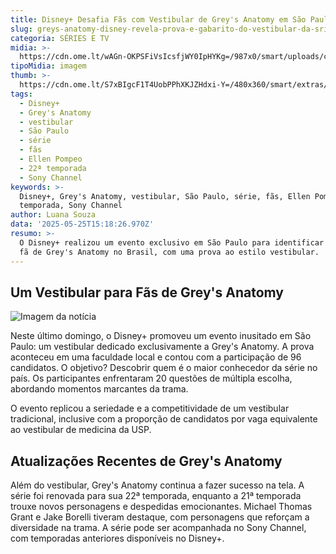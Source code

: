 ```yaml
---
title: Disney+ Desafia Fãs com Vestibular de Grey's Anatomy em São Paulo
slug: greys-anatomy-disney-revela-prova-e-gabarito-do-vestibular-da-srie
categoria: SÉRIES E TV
midia: >-
  https://cdn.ome.lt/wAGn-OKPSFiVsIcsfjWY0IpHYKg=/987x0/smart/uploads/conteudo/fotos/vestibulargreys.jpg
tipoMidia: imagem
thumb: >-
  https://cdn.ome.lt/S7xBIgcF1T4UobPPhXKJZHdxi-Y=/480x360/smart/extras/conteudos/vestibulargreys.jpg
tags:
  - Disney+
  - Grey's Anatomy
  - vestibular
  - São Paulo
  - série
  - fãs
  - Ellen Pompeo
  - 22ª temporada
  - Sony Channel
keywords: >-
  Disney+, Grey's Anatomy, vestibular, São Paulo, série, fãs, Ellen Pompeo, 22ª
  temporada, Sony Channel
author: Luana Souza
data: '2025-05-25T15:18:26.970Z'
resumo: >-
  O Disney+ realizou um evento exclusivo em São Paulo para identificar o maior
  fã de Grey's Anatomy no Brasil, com uma prova ao estilo vestibular.
---
```


## Um Vestibular para Fãs de Grey's Anatomy

![Imagem da notícia](https://cdn.ome.lt/hBKupD-xa6q5dirZfhBuiGOXTNg=/fit-in/837x500/smart/uploads/conteudo/fotos/Gabarito-Greys.png)

Neste último domingo, o Disney+ promoveu um evento inusitado em São Paulo: um vestibular dedicado exclusivamente a Grey's Anatomy. A prova aconteceu em uma faculdade local e contou com a participação de 96 candidatos. O objetivo? Descobrir quem é o maior conhecedor da série no país. Os participantes enfrentaram 20 questões de múltipla escolha, abordando momentos marcantes da trama.

O evento replicou a seriedade e a competitividade de um vestibular tradicional, inclusive com a proporção de candidatos por vaga equivalente ao vestibular de medicina da USP.

## Atualizações Recentes de Grey's Anatomy

Além do vestibular, Grey's Anatomy continua a fazer sucesso na tela. A série foi renovada para sua 22ª temporada, enquanto a 21ª temporada trouxe novos personagens e despedidas emocionantes. Michael Thomas Grant e Jake Borelli tiveram destaque, com personagens que reforçam a diversidade na trama. A série pode ser acompanhada no Sony Channel, com temporadas anteriores disponíveis no Disney+.
